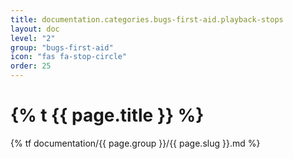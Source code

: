 ```yaml
---
title: documentation.categories.bugs-first-aid.playback-stops
layout: doc
level: "2"
group: "bugs-first-aid"
icon: "fas fa-stop-circle"
order: 25
---
```


# {% t {{ page.title }} %}

{% tf documentation/{{ page.group }}/{{ page.slug }}.md %}
